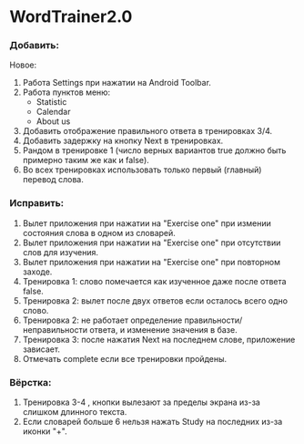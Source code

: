 # WordTrainer2.0
### Добавить:
Новое:
1. Работа Settings при нажатии на Android Toolbar.
2. Работа пунктов меню:
	- Statistic
	- Calendar
	- About us
3. Добавить отображение правильного ответа в тренировках 3/4.
4. Добавить задержку на кнопку Next в тренировках.
5. Рандом в тренировке 1 (число верных вариантов true должно быть примерно таким же как и false).
6. Во всех тренировках использовать только первый (главный) перевод слова.

### Исправить:
1. Вылет приложения при нажатии на "Exercise one" при измении состояния слова в одном из словарей.
2. Вылет приложения при нажатии на "Exercise one" при отсутствии слов для изучения.
3. Вылет приложения при нажатии на "Exercise one" при повторном заходе.
4. Тренировка 1: слово помечается как изученное даже после ответа false.
5. Тренировка 2: вылет после двух ответов если осталось всего одно слово.
6. Тренировка 2: не работает определение правильности/неправильности ответа, и изменение значения в базе.
7. Тренировка 3: после нажатия Next на последнем слове, приложение зависает.
8. Отмечать complete если все тренировки пройдены.

### Вёрстка:
1. Тренировка 3-4 , кнопки вылезают за пределы экрана из-за слишком длинного текста.
2. Если словарей больше 6 нельзя нажать Study на последних из-за иконки "+".
